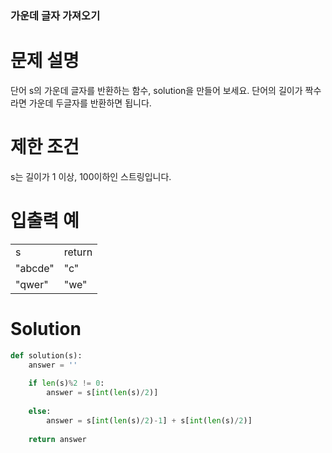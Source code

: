 
### 가운데 글자 가져오기

# 문제 설명
단어 s의 가운데 글자를 반환하는 함수, solution을 만들어 보세요. 단어의 길이가 짝수라면 가운데 두글자를 반환하면 됩니다.

# 제한 조건
s는 길이가 1 이상, 100이하인 스트링입니다.

# 입출력 예
<table>
  <tr>
    <td>
      s
    </td>
    <td>
      return
    </td>
    </tr>
    <tr>
    <td>
"abcde"
      </td>
      <td>
        	"c"
      </td>
  </tr>
  <tr>
    <td>
      "qwer"
    </td>
    <td>
      	"we"
    </td>
  </tr>
  </table>
  
# Solution

```python
def solution(s):
    answer = ''
    
    if len(s)%2 != 0:
        answer = s[int(len(s)/2)]
        
    else:
        answer = s[int(len(s)/2)-1] + s[int(len(s)/2)]
        
    return answer
```
